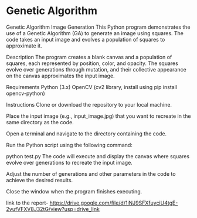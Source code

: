 # Genetic Algorithm

Genetic Algorithm Image Generation
This Python program demonstrates the use of a Genetic Algorithm (GA) to generate an image using squares. The code takes an input image and evolves a population of squares to approximate it.

Description
The program creates a blank canvas and a population of squares, each represented by position, color, and opacity. The squares evolve over generations through mutation, and their collective appearance on the canvas approximates the input image.

Requirements
Python (3.x)
OpenCV (cv2 library, install using pip install opencv-python)

Instructions
Clone or download the repository to your local machine.

Place the input image (e.g., input_image.jpg) that you want to recreate in the same directory as the code.

Open a terminal and navigate to the directory containing the code.

Run the Python script using the following command:

python test.py
The code will execute and display the canvas where squares evolve over generations to recreate the input image.

Adjust the number of generations and other parameters in the code to achieve the desired results.

Close the window when the program finishes executing.

link to the report- https://drive.google.com/file/d/1iNJ9SFXfuyciU4tgE-2vufVFXV8J32tG/view?usp=drive_link